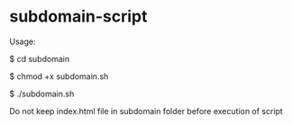 # subdomain-script

Usage:

  $ cd subdomain
  
  $ chmod +x subdomain.sh  
  
  $ ./subdomain.sh
  
  
Do not keep index.html file in subdomain folder before execution of script
